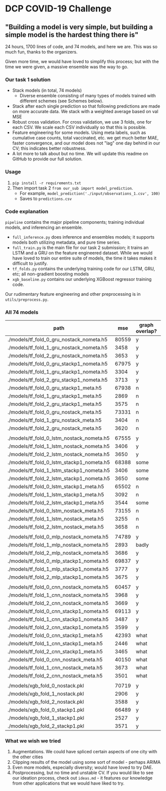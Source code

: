 # DCP COVID-19 Challenge

## "Building a model is very simple, but building a simple model is the hardest thing there is"

24 hours, 1700 lines of code, and 74 models, and here we are. This was so much fun, thanks to the organizers.

Given more time, we would have loved to simplify this process; but with the time we were given, a massive ensemble was the way to go.
### Our task 1 solution
- Stack models (in total, 74 models)
    - Diverse ensemble consisting of many types of models trained with different schemes (see Schemes below).
- Stack after each single prediction so that following predictions are made on more accurate data. We stack with a weighted average based on val MSE
- Robust cross validation. For cross validation, we use 3 folds, one for each CSV. We scale each CSV individually so that this is possible.
- Feature engineering for some models. Using meta labels, such as cumulative case counts, total vaccinated, etc. we get much better MAE, faster convergence, and our model does not "lag" one day behind in our CV; this indicates better robustness.
- A lot more to talk about but no time. We will update this readme on GitHub to provide our full solution.

### Usage
1. `pip install -r requirements.txt`
2. Then import task 2 `from our_sub import model_prediction`.
    - For example, `model_prediction('./input/observations_1.csv', 100)`
    - Saves to `predictions.csv`

### Code explanation
`pipeline` contains the major pipeline components; training individual models, and inferencing an ensemble.
- `full_inference.py` does inference and ensembles models; it supports models both utilizing metadata, and pure time series.
- `full_train.py` is the main file for our task 2 submission; it trains an LSTM and a GRU on the feature engineered dataset. While we would have loved to train our entire suite of models, the time it takes makes it difficult to justify.
- `tf_folds.py` contains the underlying training code for our LSTM, GRU, etc; all non-gradient boosting models
- `xgb_baseline.py` contains our underlying XGBoost regressor training code.


Our rudimentary feature engineering and other preprocessing is in `utils/preprocess.py`.

### All 74 models
| path                                           | mse   | graph overlap? | type |
| ---------------------------------------------- | ----- | -------------- | ---- |
| ./models/tf\_fold\_0\_gru\_nostack\_nometa.h5  | 80559 | y              | gru  |
| ./models/tf\_fold\_1\_gru\_nostack\_nometa.h5  | 3458  | y              | gru  |
| ./models/tf\_fold\_2\_gru\_nostack\_nometa.h5  | 3653  | y              | gru  |
| ./models/tf\_fold\_0\_gru\_stackp1\_nometa.h5  | 67975 | y              | gru  |
| ./models/tf\_fold\_1\_gru\_stackp1\_nometa.h5  | 3304  | y              | gru  |
| ./models/tf\_fold\_2\_gru\_stackp1\_nometa.h5  | 3713  | y              | gru  |
| ./models/tf\_fold\_0\_gru\_stackp1\_meta.h5    | 67938 | n              | gru  |
| ./models/tf\_fold\_1\_gru\_stackp1\_meta.h5    | 2869  | n              | gru  |
| ./models/tf\_fold\_2\_gru\_stackp1\_meta.h5    | 3575  | n              | gru  |
| ./models/tf\_fold\_0\_gru\_nostack\_meta.h5    | 73331 | n              | gru  |
| ./models/tf\_fold\_1\_gru\_nostack\_meta.h5    | 3404  | n              | gru  |
| ./models/tf\_fold\_2\_gru\_nostack\_meta.h5    | 3620  | n              | gru  |
|                                                |       |                |      |
| ./models/tf\_fold\_0\_lstm\_nostack\_nometa.h5 | 67555 | y              | lstm |
| ./models/tf\_fold\_1\_lstm\_nostack\_nometa.h5 | 3406  | y              | lstm |
| ./models/tf\_fold\_2\_lstm\_nostack\_nometa.h5 | 3650  | y              | lstm |
| ./models/tf\_fold\_0\_lstm\_stackp1\_nometa.h5 | 68388 | some           | lstm |
| ./models/tf\_fold\_1\_lstm\_stackp1\_nometa.h5 | 3406  | some           | lstm |
| ./models/tf\_fold\_2\_lstm\_stackp1\_nometa.h5 | 3650  | some           | lstm |
| ./models/tf\_fold\_0\_lstm\_stackp1\_meta.h5   | 65502 | n              | lstm |
| ./models/tf\_fold\_1\_lstm\_stackp1\_meta.h5   | 3092  | n              | lstm |
| ./models/tf\_fold\_2\_lstm\_stackp1\_meta.h5   | 3544  | some           | lstm |
| ./models/tf\_fold\_0\_lstm\_nostack\_meta.h5   | 73155 | n              | lstm |
| ./models/tf\_fold\_1\_lstm\_nostack\_meta.h5   | 3255  | n              | lstm |
| ./models/tf\_fold\_2\_lstm\_nostack\_meta.h5   | 3658  | n              | lstm |
|                                                |       |                |      |
| ./models/tf\_fold\_0\_mlp\_nostack\_nometa.h5  | 74789 | y              | mlp  |
| ./models/tf\_fold\_1\_mlp\_nostack\_nometa.h5  | 2893  | badly          | mlp  |
| ./models/tf\_fold\_2\_mlp\_nostack\_nometa.h5  | 3686  | y              | mlp  |
| ./models/tf\_fold\_0\_mlp\_stackp1\_nometa.h5  | 69837 | y              | mlp  |
| ./models/tf\_fold\_1\_mlp\_stackp1\_nometa.h5  | 3777  | y              | mlp  |
| ./models/tf\_fold\_2\_mlp\_stackp1\_nometa.h5  | 3675  | y              | mlp  |
|                                                |       |                |      |
| ./models/tf\_fold\_0\_cnn\_nostack\_nometa.h5  | 60457 | y              | cnn  |
| ./models/tf\_fold\_1\_cnn\_nostack\_nometa.h5  | 3968  | y              | cnn  |
| ./models/tf\_fold\_2\_cnn\_nostack\_nometa.h5  | 3669  | y              | cnn  |
| ./models/tf\_fold\_0\_cnn\_stackp1\_nometa.h5  | 69113 | y              | cnn  |
| ./models/tf\_fold\_1\_cnn\_stackp1\_nometa.h5  | 3487  | y              | cnn  |
| ./models/tf\_fold\_2\_cnn\_stackp1\_nometa.h5  | 3599  | y              | cnn  |
| ./models/tf\_fold\_0\_cnn\_stackp1\_meta.h5    | 42393 | what           | cnn  |
| ./models/tf\_fold\_1\_cnn\_stackp1\_meta.h5    | 2446  | what           | cnn  |
| ./models/tf\_fold\_2\_cnn\_stackp1\_meta.h5    | 3465  | what           | cnn  |
| ./models/tf\_fold\_0\_cnn\_nostack\_meta.h5    | 40150 | what           | cnn  |
| ./models/tf\_fold\_1\_cnn\_nostack\_meta.h5    | 3673  | what           | cnn  |
| ./models/tf\_fold\_2\_cnn\_nostack\_meta.h5    | 3501  | what           | cnn  |
|                                                |       |                |      |
| ./models/xgb\_fold\_0\_nostack.pkl             | 70719 | y              | xgb  |
| ./models/xgb\_fold\_1\_nostack.pkl             | 2906  | y              | xgb  |
| ./models/xgb\_fold\_2\_nostack.pkl             | 3588  | y              | xgb  |
| ./models/xgb\_fold\_0\_stackp1.pkl             | 66489 | y              | xgb  |
| ./models/xgb\_fold\_1\_stackp1.pkl             | 2527  | y              | xgb  |
| ./models/xgb\_fold\_2\_stackp1.pkl             | 3571  | y              | xgb  |

### What we wish we tried
1. Augmentations. We could have spliced certain aspects of one city with the other cities
2. Clipping results of the model using some sort of model - perhaps ARIMA
3. Even more models, especially diversity; would have loved to try DAE.
4. Postprocessing, but no time and unstable CV.
If you would like to see our ideation process, check out `ideas.md` - it features our knowledge from other applications that we would have liked to try. 
